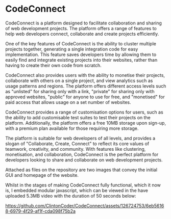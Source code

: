 # CodeConnect

CodeConnect is a platform designed to facilitate collaboration and sharing of web development projects. The platform offers a range of features to help web developers connect, collaborate and create projects efficiently.

One of the key features of CodeConnect is the ability to cluster multiple projects together, generating a single integration code for easy implementation. This feature saves developers time by allowing them to easily find and integrate existing projects into their websites, rather than having to create their own code from scratch.

CodeConnect also provides users with the ability to monetise their projects, collaborate with others on a single project, and view analytics such as usage patterns and regions. The platform offers different access levels such as "unlisted" for sharing only with a link, "private" for sharing only with approved websites, "public" for anyone to use for free, and "monetised" for paid access that allows usage on a set number of websites.

CodeConnect provides a range of customisation options for users, such as the ability to add customisable test suites to test their projects on the platform. Additionally, the platform offers a free 10MB storage upon sign-up, with a premium plan available for those requiring more storage.

The platform is suitable for web developers of all levels, and provides a slogan of "Collaborate, Create, Connect" to reflect its core values of teamwork, creativity, and community. With features like clustering, monetisation, and collaboration, CodeConnect is the perfect platform for developers looking to share and collaborate on web development projects.

Attached as files on the repository are two images that convey the initial GUI and homepage of the website.

Whilst in the stages of making CodeConnect fully functional, which it now is, I embedded modular javascript, which can be viewed in the have uploaded 5.3MB video with the duration of 50 seconds below:

https://github.com/ClintonCoder/CodeConnect/assets/126724753/6eb56168-6979-4f29-af1f-cda098f75b2a
